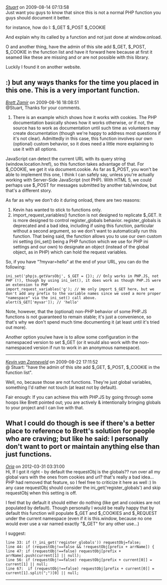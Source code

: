 *[Stuart]()* on 2009-08-14 07:13:58  
Just want you guys to know that since this is not a normal PHP function you guys should document it better.

for instance, how do I:
$_GET
$_POST
$_COOKIE

And explain why its called by a function and not just done at window.onload.

O and another thing, have the admin of this site add $_GET, $_POST, $_COOKIE in the function list and have it forward here because at first it seamed like these are missing and or are not possible with this library.

Luckily I found it on another website.

:) but any ways thanks for the time you placed in this one. This is a very important function.
---------------------------------------
*[Brett Zamir](http://brett-zamir.me)* on 2009-08-16 18:08:51  
@Stuart, Thanks for your comments.

1) There is an example which shows how it works with cookies. The PHP documentation basically shows how it works otherwise, or if not, the source has to work as documentation until such time as volunteers may create documentation (though we're happy to address most questions if it's not clear). Admittedly in this case, this function involves our own (optional) custom behavior, so it does need a little more explaining to use it with all options.

JavaScript can detect the current URL with its query string (window.location.href), so this function takes advantage of that. For $_COOKIE, we get it via document.cookie. As far as $_POST, you won't be able to implement this one, I think I can safely say, unless you're actually working with Server-Side JavaScript (not PHP). With HTML 5, we could perhaps use $_POST for messages submitted by another tab/window, but that's a different story.

As far as why we don't do it during onload, there are two reasons:

1) Kevin has wanted to stick to functions only.
2) import_request_variables() function is not designed to replicate $_GET. It is more designed to control register_globals behavior. register_globals is deprecated and a bad idea, including if using this function, particular without a second argument, so we don't want to automatically run this function. That being said, the function allows you to use our own custom ini setting (ini_set() being a PHP function which we use for PHP ini settings and our own) to designate an object (instead of the global object, as in PHP) which can hold the request variables.

So, if you have "?myvar=hello" at the end of your URL, you can do the following:

```
ini_set('phpjs.getVarsObj', $_GET = {}); // Only works in PHP.JS, not PHP (!), though by using ini_set(), it does work as though PHP.JS were an extension to PHP
import_request_variables('g'); // We only import $_GET here, but we don't add any prefix to the variable names since we used a more proper "namespace" via the ini_set() call above.
alert($_GET['myvar']); // 'hello'
```

Note, however, that the (optional) non-PHP behavior of some PHP.JS functions is not guaranteed to remain stable; it's just a convenience, so that's why we don't spend much time documenting it (at least until it's tried out more).

Another option you/we have is to allow some configuration in the namespaced version to set $_GET (or it would also work with the non-namespaced version if run to work in an anonymous namespace).

---------------------------------------
*[Kevin van Zonneveld](http://kevin.vanzonneveld.net)* on 2009-08-22 17:11:52  
@ Stuart: "have the admin of this site add $_GET, $_POST, $_COOKIE in the function list".

Well, no, because those are not functions. They're just global variables, something I'd rather not touch (at least not by default).

Fair enough: If you can achieve this with PHP.JS by going through some hoops like Brett pointed out; you are actively & intentionally bringing globals to your project and I can live with that.

What I could do though is see if there's a better place to reference to Brett's solution for people who are craving; but like he said: I personally don't want to port or maintain anything else than just functions.
---------------------------------------
*[Oria](http://tablefield.com)* on 2012-03-31 03:31:00  
Hi,
If I got it right - by default the requestObj is the globals?? run over all my global vars with the ones from cookies and url? that's really a bad idea... 
PHP had removed that feature, so I feel free to criticize it here as well :)
In any case requestObj should consider the ini_get('register_globals') and skip requestObj when this setting is off.

I feel that by default it should either do nothing (like get and cookies are not populated by default). 
Though personally I would be really happy that by default this function will populate $_GET and $_COOKIES and $_REQUEST under the current namespace (even if it is this.window, because no one would ever use a var named exactly "$_GET" for any other use...)

I suggest:
```
line 33: if (!_ini_get('register_globals')) requestObj=false;
line 44: if (requestObj!==false && !requestObj[prefix + arrName]) {
line 47: if (requestObj!==false) requestObj[prefix + arrName].push(current[1] || null);
line 56: if (requestObj!==false) requestObj[prefix + current[0]] = current[1] || null;
line 67:  if (requestObj!==false) requestObj[prefix + current[0]] = current[1].split(";")[0] || null;
```

---------------------------------------
